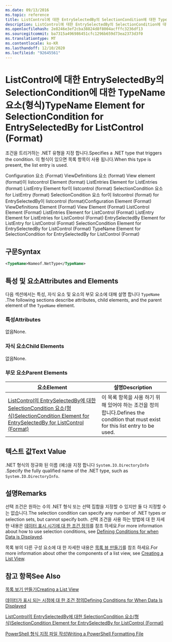 ```yaml
---
ms.date: 09/13/2016
ms.topic: reference
title: ListControl에 대한 EntrySelectedBy의 SelectionCondition에 대한 TypeName 요소(형식)
description: ListControl에 대한 EntrySelectedBy의 SelectionCondition에 대한 TypeName 요소(형식)
ms.openlocfilehash: 2e8246e3ef2cba38824d8f8004acfffc3236df13
ms.sourcegitcommit: ba7315a496986451cfc1296b659d73ea2373d3f0
ms.translationtype: MT
ms.contentlocale: ko-KR
ms.lasthandoff: 12/10/2020
ms.locfileid: "92645561"
---
```

# <a name="typename-element-for-selectioncondition-for-entryselectedby-for-listcontrol-format"></a><span data-ttu-id="7c06a-103">ListControl에 대한 EntrySelectedBy의 SelectionCondition에 대한 TypeName 요소(형식)</span><span class="sxs-lookup"><span data-stu-id="7c06a-103">TypeName Element for SelectionCondition for EntrySelectedBy for ListControl (Format)</span></span>

<span data-ttu-id="7c06a-104">조건을 트리거하는 .NET 유형을 지정 합니다.</span><span class="sxs-lookup"><span data-stu-id="7c06a-104">Specifies a .NET type that triggers the condition.</span></span> <span data-ttu-id="7c06a-105">이 형식이 있으면 목록 항목이 사용 됩니다.</span><span class="sxs-lookup"><span data-stu-id="7c06a-105">When this type is present, the list entry is used.</span></span>

<span data-ttu-id="7c06a-106">Configuration 요소 (Format) ViewDefinitions 요소 (format) View element (format)이 listcontrol Element (format) ListEntries Element for ListEntries (format) ListEntry Element for이 listcontrol (format) SelectionCondition 요소 for ListEntry (format) SelectionCondition 요소 for이 listcontrol (format) for EntrySelectedBy이 listcontrol (format)</span><span class="sxs-lookup"><span data-stu-id="7c06a-106">Configuration Element (Format) ViewDefinitions Element (Format) View Element (Format) ListControl Element (Format) ListEntries Element for ListControl (Format) ListEntry Element for ListEntries for ListControl (Format) EntrySelectedBy Element for ListEntry for ListControl (Format) SelectionCondition Element for EntrySelectedBy for ListControl (Format) TypeName Element for SelectionCondition for EntrySelectedBy for ListControl (Format)</span></span>

## <a name="syntax"></a><span data-ttu-id="7c06a-107">구문</span><span class="sxs-lookup"><span data-stu-id="7c06a-107">Syntax</span></span>

```xml
<TypeName>Nameof.NetType</TypeName>
```

## <a name="attributes-and-elements"></a><span data-ttu-id="7c06a-108">특성 및 요소</span><span class="sxs-lookup"><span data-stu-id="7c06a-108">Attributes and Elements</span></span>

<span data-ttu-id="7c06a-109">다음 섹션에서는 특성, 자식 요소 및 요소의 부모 요소에 대해 설명 합니다 `TypeName` .</span><span class="sxs-lookup"><span data-stu-id="7c06a-109">The following sections describe attributes, child elements, and the parent element of the `TypeName` element.</span></span>

### <a name="attributes"></a><span data-ttu-id="7c06a-110">특성</span><span class="sxs-lookup"><span data-stu-id="7c06a-110">Attributes</span></span>

<span data-ttu-id="7c06a-111">없음</span><span class="sxs-lookup"><span data-stu-id="7c06a-111">None.</span></span>

### <a name="child-elements"></a><span data-ttu-id="7c06a-112">자식 요소</span><span class="sxs-lookup"><span data-stu-id="7c06a-112">Child Elements</span></span>

<span data-ttu-id="7c06a-113">없음</span><span class="sxs-lookup"><span data-stu-id="7c06a-113">None.</span></span>

### <a name="parent-elements"></a><span data-ttu-id="7c06a-114">부모 요소</span><span class="sxs-lookup"><span data-stu-id="7c06a-114">Parent Elements</span></span>

|<span data-ttu-id="7c06a-115">요소</span><span class="sxs-lookup"><span data-stu-id="7c06a-115">Element</span></span>|<span data-ttu-id="7c06a-116">설명</span><span class="sxs-lookup"><span data-stu-id="7c06a-116">Description</span></span>|
|-------------|-----------------|
|[<span data-ttu-id="7c06a-117">ListControl의 EntrySelectedBy에 대한 SelectionCondition 요소(형식)</span><span class="sxs-lookup"><span data-stu-id="7c06a-117">SelectionCondition Element for EntrySelectedBy for ListControl (Format)</span></span>](./selectioncondition-element-for-entryselectedby-for-listcontrol-format.md)|<span data-ttu-id="7c06a-118">이 목록 항목을 사용 하기 위해 있어야 하는 조건을 정의 합니다.</span><span class="sxs-lookup"><span data-stu-id="7c06a-118">Defines the condition that must exist for this list entry to be used.</span></span>|

## <a name="text-value"></a><span data-ttu-id="7c06a-119">텍스트 값</span><span class="sxs-lookup"><span data-stu-id="7c06a-119">Text Value</span></span>

<span data-ttu-id="7c06a-120">.NET 형식의 정규화 된 이름 (예:)을 지정 합니다 `System.IO.DirectoryInfo` .</span><span class="sxs-lookup"><span data-stu-id="7c06a-120">Specify the fully qualified name of the .NET type, such as `System.IO.DirectoryInfo`.</span></span>

## <a name="remarks"></a><span data-ttu-id="7c06a-121">설명</span><span class="sxs-lookup"><span data-stu-id="7c06a-121">Remarks</span></span>

<span data-ttu-id="7c06a-122">선택 조건은 원하는 수의 .NET 형식 또는 선택 집합을 지정할 수 있지만 둘 다 지정할 수는 없습니다.</span><span class="sxs-lookup"><span data-stu-id="7c06a-122">The selection condition can specify any number of .NET types or selection sets, but cannot specify both.</span></span> <span data-ttu-id="7c06a-123">선택 조건을 사용 하는 방법에 대 한 자세한 내용은 [데이터 표시 시기에 대 한 조건 정의](./defining-conditions-for-displaying-data.md)를 참조 하세요.</span><span class="sxs-lookup"><span data-stu-id="7c06a-123">For more information about how to use selection conditions, see [Defining Conditions for when Data is Displayed](./defining-conditions-for-displaying-data.md).</span></span>

<span data-ttu-id="7c06a-124">목록 뷰의 다른 구성 요소에 대 한 자세한 내용은 [목록 뷰 만들기](./creating-a-list-view.md)를 참조 하세요.</span><span class="sxs-lookup"><span data-stu-id="7c06a-124">For more information about other the components of a list view, see [Creating a List View](./creating-a-list-view.md).</span></span>

## <a name="see-also"></a><span data-ttu-id="7c06a-125">참고 항목</span><span class="sxs-lookup"><span data-stu-id="7c06a-125">See Also</span></span>

[<span data-ttu-id="7c06a-126">목록 보기 만들기</span><span class="sxs-lookup"><span data-stu-id="7c06a-126">Creating a List View</span></span>](./creating-a-list-view.md)

[<span data-ttu-id="7c06a-127">데이터가 표시 되는 시점에 대 한 조건 정의</span><span class="sxs-lookup"><span data-stu-id="7c06a-127">Defining Conditions for When Data Is Displayed</span></span>](./defining-conditions-for-displaying-data.md)

[<span data-ttu-id="7c06a-128">ListControl의 EntrySelectedBy에 대한 SelectionCondition 요소(형식)</span><span class="sxs-lookup"><span data-stu-id="7c06a-128">SelectionCondition Element for EntrySelectedBy for ListControl (Format)</span></span>](./selectioncondition-element-for-entryselectedby-for-listcontrol-format.md)

[<span data-ttu-id="7c06a-129">PowerShell 형식 지정 파일 작성</span><span class="sxs-lookup"><span data-stu-id="7c06a-129">Writing a PowerShell Formatting File</span></span>](./writing-a-powershell-formatting-file.md)
